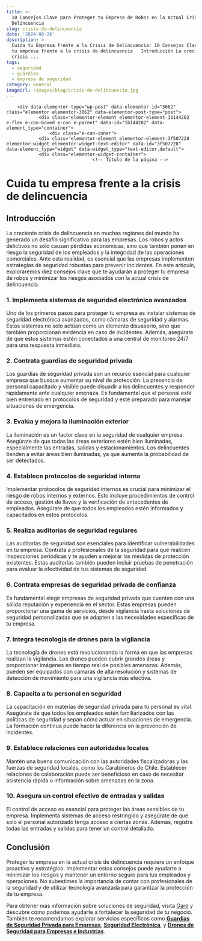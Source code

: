 ```yaml
---
title: >-
  10 Consejos Clave para Proteger tu Empresa de Robos en la Actual Crisis de
  Delincuencia
slug: crisis-de-delincuencia
date: '2024-08-26'
description: >-
  Cuida tu Empresa frente a la Crisis de Delincuencia: 10 Consejos Clave   Cuida
  tu empresa frente a la crisis de delincuencia   Introducción La creciente
  crisis ...
tags:
  - seguridad
  - guardias
  - empresa de seguridad
category: General
imageUrl: /images/blog/crisis-de-delincuencia.jpg
---
```


		<div data-elementor-type="wp-post" data-elementor-id="3062" class="elementor elementor-3062" data-elementor-post-type="post">
				<div class="elementor-element elementor-element-1b144202 e-flex e-con-boxed e-con e-parent" data-id="1b144202" data-element_type="container">
					<div class="e-con-inner">
				<div class="elementor-element elementor-element-3f507228 elementor-widget elementor-widget-text-editor" data-id="3f507228" data-element_type="widget" data-widget_type="text-editor.default">
				<div class="elementor-widget-container">
									<!-- Título de la página -->
<title>Cuida tu Empresa frente a la Crisis de Delincuencia: 10 Consejos Clave</title>

<!-- Encabezado principal -->
<h1 id="cuida-tu-empresa-crisis-delincuencia">Cuida tu empresa frente a la crisis de delincuencia</h1>

<!-- Introducción -->
<h2 id="introduccion">Introducción</h2>
<p>La creciente crisis de delincuencia en muchas regiones del mundo ha generado un desafío significativo para las empresas. Los robos y actos delictivos no solo causan pérdidas económicas, sino que también ponen en riesgo la seguridad de los empleados y la integridad de las operaciones comerciales. Ante esta realidad, es esencial que las empresas implementen estrategias de seguridad robustas para prevenir incidentes. En este artículo, exploraremos diez consejos clave que te ayudarán a proteger tu empresa de robos y minimizar los riesgos asociados con la actual crisis de delincuencia.</p>

<!-- Consejo 1: Implementa sistemas de seguridad electrónica avanzados -->
<h3 id="sistemas-seguridad-electronica-avanzados">1. Implementa sistemas de seguridad electrónica avanzados</h3>
<p>Uno de los primeros pasos para proteger tu empresa es instalar sistemas de seguridad electrónica avanzados, como cámaras de seguridad y alarmas. Estos sistemas no solo actúan como un elemento disuasorio, sino que también proporcionan evidencia en caso de incidentes. Además, asegúrate de que estos sistemas estén conectados a una central de monitoreo 24/7 para una respuesta inmediata.</p>

<!-- Consejo 2: Contrata guardias de seguridad privada -->
<h3 id="guardias-seguridad-privada">2. Contrata guardias de seguridad privada</h3>
<p>Los guardias de seguridad privada son un recurso esencial para cualquier empresa que busque aumentar su nivel de protección. La presencia de personal capacitado y visible puede disuadir a los delincuentes y responder rápidamente ante cualquier amenaza. Es fundamental que el personal esté bien entrenado en protocolos de seguridad y esté preparado para manejar situaciones de emergencia.</p>

<!-- Consejo 3: Evalúa y mejora la iluminación exterior -->
<h3 id="mejora-iluminacion-exterior">3. Evalúa y mejora la iluminación exterior</h3>
<p>La iluminación es un factor clave en la seguridad de cualquier empresa. Asegúrate de que todas las áreas exteriores estén bien iluminadas, especialmente las entradas, salidas y estacionamientos. Los delincuentes tienden a evitar áreas bien iluminadas, ya que aumenta la probabilidad de ser detectados.</p>

<!-- Consejo 4: Establece protocolos de seguridad interna -->
<h3 id="protocolos-seguridad-interna">4. Establece protocolos de seguridad interna</h3>
<p>Implementar protocolos de seguridad internos es crucial para minimizar el riesgo de robos internos y externos. Esto incluye procedimientos de control de acceso, gestión de llaves y la verificación de antecedentes de empleados. Asegúrate de que todos los empleados estén informados y capacitados en estos protocolos.</p>

<!-- Consejo 5: Realiza auditorías de seguridad regulares -->
<h3 id="auditorias-seguridad-regulares">5. Realiza auditorías de seguridad regulares</h3>
<p>Las auditorías de seguridad son esenciales para identificar vulnerabilidades en tu empresa. Contrata a profesionales de la seguridad para que realicen inspecciones periódicas y te ayuden a mejorar las medidas de protección existentes. Estas auditorías también pueden incluir pruebas de penetración para evaluar la efectividad de tus sistemas de seguridad.</p>

<!-- Consejo 6: Contrata empresas de seguridad privada de confianza -->
<h3 id="empresas-seguridad-privada-confianza">6. Contrata empresas de seguridad privada de confianza</h3>
<p>Es fundamental elegir empresas de seguridad privada que cuenten con una sólida reputación y experiencia en el sector. Estas empresas pueden proporcionar una gama de servicios, desde vigilancia hasta soluciones de seguridad personalizadas que se adapten a las necesidades específicas de tu empresa.</p>

<!-- Consejo 7: Integra tecnología de drones para la vigilancia -->
<h3 id="tecnologia-drones-vigilancia">7. Integra tecnología de drones para la vigilancia</h3>
<p>La tecnología de drones está revolucionando la forma en que las empresas realizan la vigilancia. Los drones pueden cubrir grandes áreas y proporcionar imágenes en tiempo real de posibles amenazas. Además, pueden ser equipados con cámaras de alta resolución y sistemas de detección de movimiento para una vigilancia más efectiva.</p>

<!-- Consejo 8: Capacita a tu personal en seguridad -->
<h3 id="capacita-personal-seguridad">8. Capacita a tu personal en seguridad</h3>
<p>La capacitación en materias de seguridad privada para tu personal es vital. Asegúrate de que todos los empleados estén familiarizados con las políticas de seguridad y sepan cómo actuar en situaciones de emergencia. La formación continua puede hacer la diferencia en la prevención de incidentes.</p>

<!-- Consejo 9: Establece relaciones con autoridades locales -->
<h3 id="relaciones-autoridades-locales">9. Establece relaciones con autoridades locales</h3>
<p>Mantén una buena comunicación con las autoridades fiscalizadoras y las fuerzas de seguridad locales, como los Carabineros de Chile. Establecer relaciones de colaboración puede ser beneficioso en caso de necesitar asistencia rápida o información sobre amenazas en la zona.</p>

<!-- Consejo 10: Asegura un control efectivo de entradas y salidas -->
<h3 id="control-efectivo-entradas-salidas">10. Asegura un control efectivo de entradas y salidas</h3>
<p>El control de acceso es esencial para proteger las áreas sensibles de tu empresa. Implementa sistemas de acceso restringido y asegúrate de que solo el personal autorizado tenga acceso a ciertas zonas. Además, registra todas las entradas y salidas para tener un control detallado.</p>

<!-- Conclusión -->
<h2 id="conclusion">Conclusión</h2>
<p>Proteger tu empresa en la actual crisis de delincuencia requiere un enfoque proactivo y estratégico. Implementar estos consejos puede ayudarte a minimizar los riesgos y mantener un entorno seguro para tus empleados y operaciones. No subestimes la importancia de contar con profesionales de la seguridad y de utilizar tecnología avanzada para garantizar la protección de tu empresa.</p>

<!-- Llamado a la acción -->
<p>Para obtener más información sobre soluciones de seguridad, visita <a href="https://gard.cl/" rel="noopener noreferrer" target="_blank">Gard</a> y descubre cómo podemos ayudarte a fortalecer la seguridad de tu negocio. También te recomendamos explorar servicios específicos como <a href="/servicios/guardias-de-seguridad"><strong>Guardias de Seguridad Privada para Empresas</strong></a>, <a href="/servicios/seguridad-electronica"><strong>Seguridad Electrónica</strong></a>, y <a href="/servicios/drones-seguridad"><strong>Drones de Seguridad para Empresas e Industrias</strong></a>.</p>
								</div>
				</div>
					</div>
				</div>
				</div>
		
